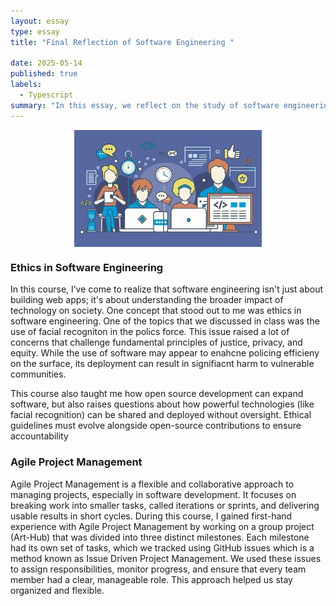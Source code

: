 ```yaml
---
layout: essay
type: essay
title: "Final Reflection of Software Engineering "

date: 2025-05-14
published: true
labels:
  - Typescript
summary: "In this essay, we reflect on the study of software engineering and the impacts that it has on our day to day lives."
---
```


<div style="display: flex; justify-content: center; align-items: center;">
    <img class="img-fluid" src="/img/software.png" style="width: 300px; height: auto;">
</div>

### Ethics in Software Engineering

<p> In this course, I’ve come to realize that software engineering isn't just about building web apps; it's about understanding the broader impact of technology on society. One concept that stood out to me was ethics in software engineering. One of the topics that we discussed in class was the use of facial recogniton in the polics force. This issue raised a lot of concerns that challenge fundamental principles of justice, privacy, and equity. While the use of software may appear to enahcne policing efficieny on the surface, its deployment can result in signifiacnt harm to vulnerable communities. </p>
<p>  This course also taught me how open source development can expand software, but also raises questions about how powerful technologies (like facial recognition) can be shared and deployed without oversight. Ethical guidelines must evolve alongside open-source contributions to ensure accountability </p>

### Agile Project Management

<p> Agile Project Management is a flexible and collaborative approach to managing projects, especially in software development. It focuses on breaking work into smaller tasks, called iterations or sprints, and delivering usable results in short cycles. During this course, I gained first-hand experience with Agile Project Management by working on a group project (Art-Hub) that was divided into three distinct milestones. Each milestone had its own set of tasks, which we tracked using GitHub issues which is a method known as Issue Driven Project Management. We used these issues to assign responsibilities, monitor progress, and ensure that every team member had a clear, manageable role. This approach helped us stay organized and flexible. </p>






